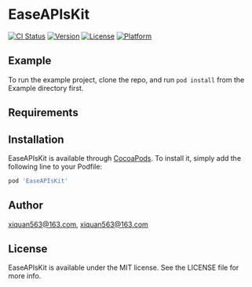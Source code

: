 # EaseAPIsKit

[![CI Status](https://img.shields.io/travis/xiquan563@163.com/EaseAPIsKit.svg?style=flat)](https://travis-ci.org/xiquan563@163.com/EaseAPIsKit)
[![Version](https://img.shields.io/cocoapods/v/EaseAPIsKit.svg?style=flat)](https://cocoapods.org/pods/EaseAPIsKit)
[![License](https://img.shields.io/cocoapods/l/EaseAPIsKit.svg?style=flat)](https://cocoapods.org/pods/EaseAPIsKit)
[![Platform](https://img.shields.io/cocoapods/p/EaseAPIsKit.svg?style=flat)](https://cocoapods.org/pods/EaseAPIsKit)

## Example

To run the example project, clone the repo, and run `pod install` from the Example directory first.

## Requirements

## Installation

EaseAPIsKit is available through [CocoaPods](https://cocoapods.org). To install
it, simply add the following line to your Podfile:

```ruby
pod 'EaseAPIsKit'
```

## Author

xiquan563@163.com, xiquan563@163.com

## License

EaseAPIsKit is available under the MIT license. See the LICENSE file for more info.
